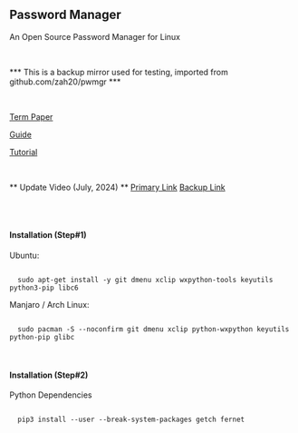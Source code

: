 ## Password Manager

An Open Source Password Manager for Linux

</br>

*** This is a backup mirror used for testing, imported from github.com/zah20/pwmgr ***

</br>

[Term Paper](https://docs.google.com/document/d/1WU1DhhxxY864XlWm3pJDy-Znjz2RGEpEWyLOp9jbST8/edit?usp=sharing)

[Guide](https://docs.google.com/document/d/1ZrvNczTJIdKSOdlyhuAYqRsed6BR6HrJmqbaNvtLkSU/edit)

[Tutorial](https://www.dropbox.com/s/e81sbk9qaur742l/pwmgr_test.mp4?dl=0)

</br>

** Update Video (July, 2024) **
[Primary Link](https://www.youtube.com/watch?v=j6-eMU_bG4o)
[Backup Link](https://www.dropbox.com/scl/fi/srovv2xxgoudcc7al3zzz/pwmgr_update_07_2024.mp4?rlkey=l2h18w8jna7c6adgk3ww54j9a&st=24vy4zau&dl=0)

</br>
</br>

####                        Installation (Step#1)

Ubuntu:
```

  sudo apt-get install -y git dmenu xclip wxpython-tools keyutils python3-pip libc6

```

Manjaro / Arch Linux:
```

  sudo pacman -S --noconfirm git dmenu xclip python-wxpython keyutils python-pip glibc 

```

</br>

####                        Installation (Step#2)

Python Dependencies

```

  pip3 install --user --break-system-packages getch fernet

```

